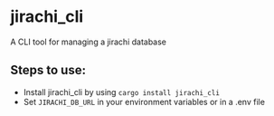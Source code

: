 # jirachi_cli
A CLI tool for managing a jirachi database

## Steps to use:
- Install jirachi_cli by using `cargo install jirachi_cli`
- Set `JIRACHI_DB_URL` in your environment variables or in a .env file




